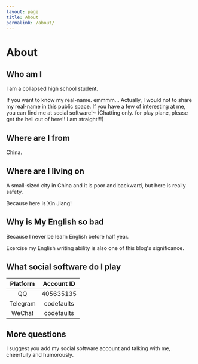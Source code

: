 ```yaml
---
layout: page
title: About
permalink: /about/
---
```

# About

## Who am I

I am a collapsed high school student.

If you want to know my real-name. emmmm... Actually, I would not to share my real-name in this public space. If you have a few of interesting at me, you can find me at social software!~ (Chatting only. for play plane, please get the hell out of here!! I am straight!!!)

## Where are I from

China.

## Where are I living on

A small-sized city in China and it is poor and backward, but here is really safety.

Because here is Xin Jiang!

## Why is My English so bad

Because I never be learn English before half year.

Exercise my English writing ability is also one of this blog's significance.

## What social software do I play

| Platform | Account ID |
|:---:|:---:|
| QQ |405635135 |
| Telegram | codefaults |
| WeChat | codefaults |

## More questions

I suggest you add my social software account and talking with me, cheerfully and humorously.